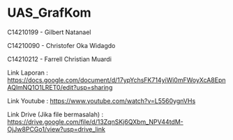 # UAS_GrafKom

C14210199 - Gilbert Natanael

C14210090 - Christofer Oka Widagdo

C14210212 - Farrell Christian Muardi

Link Laporan : https://docs.google.com/document/d/17ypYchsFK714yiWi0mFWoyXcA8EpnAQlmNQ1O1LRET0/edit?usp=sharing

Link Youtube : https://www.youtube.com/watch?v=L5560ygnVHs

Link Drive (Jika file bermasalah) : https://drive.google.com/file/d/13ZqnSKj6QXbm_NPV44tdM-OjJw8PCGo1/view?usp=drive_link
